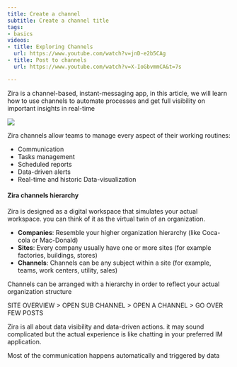 ```yaml
---
title: Create a channel
subtitle: Create a channel title
tags:
- basics
videos:
- title: Exploring Channels
  url: https://www.youtube.com/watch?v=jnD-e2b5CAg
- title: Post to channels
  url: https://www.youtube.com/watch?v=X-IoGbvmmCA&t=7s

---
```

Zira is a channel-based, instant-messaging app, in this article, we will learn how to use channels to automate processes and get full visibility on important insights in real-time

![](https://zira.us/uploads/channels4.svg)

Zira channels allow teams to manage every aspect of their working routines:

* Communication
* Tasks management
* Scheduled reports
* Data-driven alerts
* Real-time and historic Data-visualization

#### Zira channels hierarchy

Zira is designed as a digital workspace that simulates your actual workspace. you can think of it as the virtual twin of an organization.

* **Companies**: Resemble your higher organization hierarchy (like Coca-cola or Mac-Donald)
* **Sites**: Every company usually have one or more sites (for example factories, buildings, stores)
* **Channels**: Channels can be any subject within a site (for example, teams, work centers, utility, sales)

Channels can be arranged with a hierarchy in order to reflect your actual organization structure

SITE OVERVIEW > OPEN SUB CHANNEL > OPEN A CHANNEL > GO OVER FEW POSTS

Zira is all about data visibility and data-driven actions. it may sound complicated but the actual experience is like chatting in your preferred IM application.

Most of the communication happens automatically and triggered by data